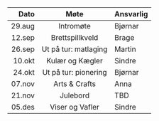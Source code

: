 |   Dato |          Møte           | Ansvarlig |
|-------:|:-----------------------:|:----------|
| 29.aug |        Intromøte        | Bjørnar   |
| 12.sep |     Brettspillkveld     | Brage     |
| 26.sep |  Ut på tur: matlaging   | Martin    |
| 10.okt |     Kulær og Kægler     | Sindre    |
| 24.okt |  Ut på tur: pionering   | Bjørnar   |
| 07.nov |      Arts & Crafts      | Anna      |
| 21.nov |        Julebord         | TBD       |
| 05.des |     Viser og Vafler     | Sindre    |